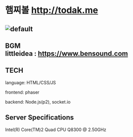 # 햄찌볼 http://todak.me
![default](https://user-images.githubusercontent.com/36301491/48978208-45925980-f0eb-11e8-9046-2ff87479a250.PNG)
---
BGM<br>
littleidea : https://www.bensound.com
---
## TECH
language: HTML/CSS/JS

frontend: phaser

backend: Node.js(p2), socket.io

## Server Specifications
Intel(R) Core(TM)2 Quad CPU Q8300 @ 2.50GHz
